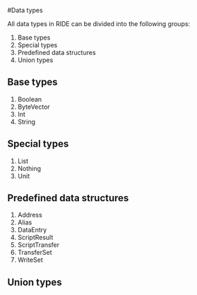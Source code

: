 #Data types

All data types in RIDE can be divided into the following groups:

1. Base types
2. Special types
3. Predefined data structures
4. Union types

## Base types

1. Boolean
2. ByteVector
3. Int
4. String

## Special types

1. List
2. Nothing
3. Unit

## Predefined data structures

1. Address
2. Alias
3. DataEntry
4. ScriptResult
5. ScriptTransfer
6. TransferSet
7. WriteSet

## Union types


